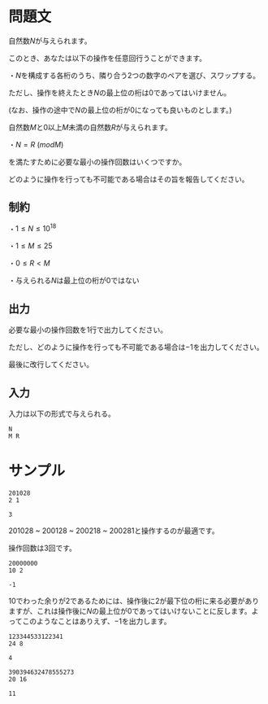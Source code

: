 問題文
=====

自然数$N$が与えられます。

このとき、あなたは以下の操作を任意回行うことができます。

・$N$を構成する各桁のうち、隣り合う$2$つの数字のペアを選び、スワップする。

ただし、操作を終えたとき$N$の最上位の桁は$0$であってはいけません。

(なお、操作の途中で$N$の最上位の桁が$0$になっても良いものとします。)

自然数$M$と$0$以上$M$未満の自然数$R$が与えられます。

・$N = R\ (mod M)$

を満たすために必要な最小の操作回数はいくつですか。

どのように操作を行っても不可能である場合はその旨を報告してください。

制約
-----

・$1\le N \le 10^{18}$

・$1\le M \le 25$

・$0\le R < M$

・与えられる$N$は最上位の桁が$0$ではない

出力
-----
必要な最小の操作回数を$1$行で出力してください。

ただし、どのように操作を行っても不可能である場合は$-1$を出力してください。

最後に改行してください。

入力
-----
入力は以下の形式で与えられる。
```
N
M R
```

サンプル
=====

```入力1
201028
2 1
```

```出力1
3
```

$201028$ ~ $200128$ ~ $200218$ ~ $200281$と操作するのが最適です。

操作回数は$3$回です。


```入力2
20000000
10 2
```

```出力2
-1
```
$10$でわった余りが$2$であるためには、操作後に$2$が最下位の桁に来る必要がありますが、これは操作後に$N$の最上位が$0$であってはいけないことに反します。よってこのようなことはありえず、$-1$を出力します。


```入力3
123344533122341
24 8
```

```出力3
4
```

```入力4
390394632478555273
20 16
```

```出力4
11
```
